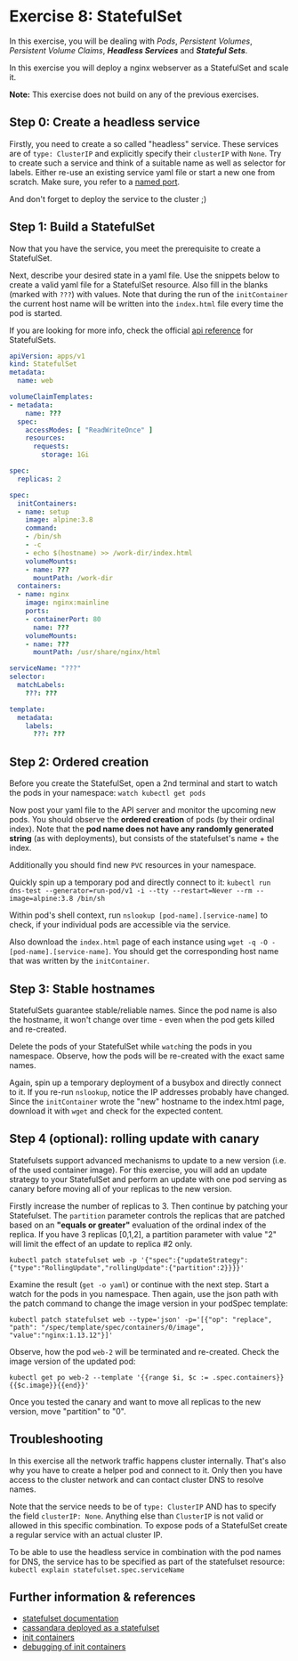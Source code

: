 # Exercise 8: StatefulSet

In this exercise, you will be dealing with _Pods_, _Persistent&nbsp;Volumes_, _Persistent&nbsp;Volume&nbsp;Claims_, **_Headless Services_** and **_Stateful&nbsp;Sets_**.

In this exercise you will deploy a nginx webserver as a StatefulSet and scale it.

**Note:** This exercise does not build on any of the previous exercises.

## Step 0: Create a headless service
Firstly, you need to create a so called "headless" service. These services are of `type: ClusterIP` and explicitly specify their `clusterIP` with `None`. Try to create such a service and think of a suitable name as well as selector for labels. Either re-use an existing service yaml file or start a new one from scratch. Make sure, you refer to a [named port](https://stackoverflow.com/questions/48886837/how-to-make-use-of-kubernetes-port-names).

And don't forget to deploy the service to the cluster ;)

## Step 1: Build a StatefulSet
Now that you have the service, you meet the prerequisite to create a StatefulSet.

Next, describe your desired state in a yaml file. Use the snippets below to create a valid yaml file for a StatefulSet resource. Also fill in the blanks (marked with `???`) with values. Note that during the run of the `initContainer` the current host name will be written into the `index.html` file every time the pod is started.

If you are looking for more info, check the official [api reference](https://kubernetes.io/docs/reference/) for StatefulSets.

```yaml
apiVersion: apps/v1
kind: StatefulSet
metadata:
  name: web
```

```yaml
volumeClaimTemplates:
- metadata:
    name: ???
  spec:
    accessModes: [ "ReadWriteOnce" ]
    resources:
      requests:
        storage: 1Gi
```

```yaml
spec:
  replicas: 2
```

```yaml
spec:
  initContainers:
  - name: setup
    image: alpine:3.8
    command:
    - /bin/sh
    - -c
    - echo $(hostname) >> /work-dir/index.html
    volumeMounts:
    - name: ???
      mountPath: /work-dir      
  containers:
  - name: nginx
    image: nginx:mainline
    ports:
    - containerPort: 80
      name: ???
    volumeMounts:
    - name: ???
      mountPath: /usr/share/nginx/html
```

```yaml
serviceName: "???"
selector:
  matchLabels:
    ???: ???
```

```yaml
template:
  metadata:
    labels:
      ???: ???
```

## Step 2: Ordered creation
Before you create the StatefulSet, open a 2nd terminal and start to watch the pods in your namespace: `watch kubectl get pods`

Now post your yaml file to the API server and monitor the upcoming new pods. You should observe the **ordered creation** of pods (by their ordinal index). Note that the **pod name does not have any randomly generated string** (as with deployments), but consists of the statefulset's name + the index.

Additionally you should find new `PVC` resources in your namespace.

Quickly spin up a temporary pod and directly connect to it: `kubectl run dns-test --generator=run-pod/v1 -i --tty --restart=Never --rm --image=alpine:3.8 /bin/sh`

Within pod's shell context, run `nslookup [pod-name].[service-name]` to check, if your individual pods are accessible via the service. 

Also download the `index.html` page of each instance using `wget -q -O - [pod-name].[service-name]`.
You should get the corresponding host name that was written by the `initContainer`.

## Step 3: Stable hostnames
StatefulSets guarantee stable/reliable names. Since the pod name is also the hostname, it won't change over time - even when the pod gets killed and re-created.

Delete the pods of your StatefulSet while `watch`ing the pods in you namespace. Observe, how the pods will be re-created with the exact same names.

Again, spin up a temporary deployment of a busybox and directly connect to it. If you re-run `nslookup`, notice the IP addresses probably have changed. Since the `initContainer` wrote the "new" hostname to the index.html page, download it with `wget` and check for the expected content.

## Step 4 (optional): rolling update with canary
Statefulsets support advanced mechanisms to update to a new version (i.e. of the used container image). For this exercise, you will add an update strategy to your StatefulSet and perform an update with one pod serving as canary before moving all of your replicas to the new version.

Firstly increase the number of replicas to 3. Then continue by patching your Statefulset. The `partition` parameter controls the replicas that are patched based on an **"equals or greater"** evaluation of the ordinal index of the replica. If you have 3 replicas [0,1,2], a partition parameter with value "2" will limit the effect of an update to replica #2 only.

`kubectl patch statefulset web -p '{"spec":{"updateStrategy":{"type":"RollingUpdate","rollingUpdate":{"partition":2}}}}'`

Examine the result (`get -o yaml`) or continue with the next step. Start a watch for the pods in you namespace. Then again, use the json path with the patch command to change the image version in your podSpec template:

`kubectl patch statefulset web --type='json' -p='[{"op": "replace", "path": "/spec/template/spec/containers/0/image", "value":"nginx:1.13.12"}]'`

Observe, how the pod `web-2` will be terminated and re-created. Check the image version of the updated pod:

`kubectl get po web-2 --template '{{range $i, $c := .spec.containers}}{{$c.image}}{{end}}'`

Once you tested the canary and want to move all replicas to the new version, move "partition" to "0".

## Troubleshooting
In this exercise all the network traffic happens cluster internally. That's also why you have to create a helper pod and connect to it. Only then you have access to the cluster network and can contact cluster DNS to resolve names. 

Note that the service needs to be of `type: ClusterIP` AND has to specify the field `clusterIP: None`. Anything else than `ClusterIP` is not valid or allowed in this specific combination. To expose pods of a StatefulSet create a regular service with an actual cluster IP. 

To be able to use the headless service in combination with the pod names for DNS, the service has to be specified as part of the statefulset resource: `kubectl explain statefulset.spec.serviceName`

## Further information & references
- [statefulset documentation](https://kubernetes.io/docs/concepts/workloads/controllers/statefulset/)
- [cassandara deployed as a statefulset](https://kubernetes.io/docs/tutorials/stateful-application/cassandra/)
- [init containers](https://kubernetes.io/docs/concepts/workloads/pods/init-containers/)
- [debugging of init containers](https://kubernetes.io/docs/tasks/debug-application-cluster/debug-init-containers/)
